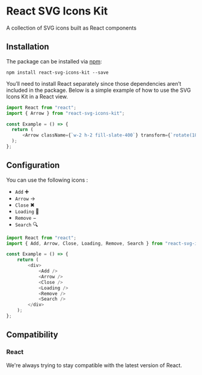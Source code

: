 # React SVG Icons Kit

A collection of SVG icons built as React components

## Installation

The package can be installed via [npm](https://github.com/npm/cli):

```
npm install react-svg-icons-kit --save
```

You’ll need to install React separately since those dependencies aren’t included in the package. Below is a simple example of how to use the SVG Icons Kit in a React view.

```js
import React from "react";
import { Arrow } from "react-svg-icons-kit";

const Example = () => {
  return (
      <Arrow className={`w-2 h-2 fill-slate-400`} transform={`rotate(180)`} />
  );
};
```

## Configuration

You can use the following icons :
- `Add` ➕
- `Arrow` →
- `Close` ✖
- `Loading` 🔄
- `Remove` −
- `Search` 🔍

```js
import React from "react";
import { Add, Arrow, Close, Loading, Remove, Search } from "react-svg-icons-kit";

const Example = () => {
    return (
        <div>
            <Add />
            <Arrow />
            <Close />
            <Loading />
            <Remove />
            <Search />
        </div>
    );
};
```

## Compatibility

### React

We're always trying to stay compatible with the latest version of React.